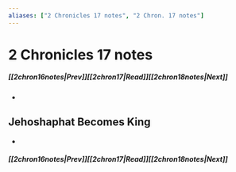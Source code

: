 ```yaml
---
aliases: ["2 Chronicles 17 notes", "2 Chron. 17 notes"]
---
```

# 2 Chronicles 17 notes
##### <span class=arrow-left></span>[[2chron16notes|Prev]]<span class=navigation-separator></span>[[2chron17|Read]]<span class=navigation-separator></span>[[2chron18notes|Next]]<span class=arrow-right></span>
- 
## Jehoshaphat Becomes King
- 
##### <span class=arrow-left></span>[[2chron16notes|Prev]]<span class=navigation-separator></span>[[2chron17|Read]]<span class=navigation-separator></span>[[2chron18notes|Next]]<span class=arrow-right></span>